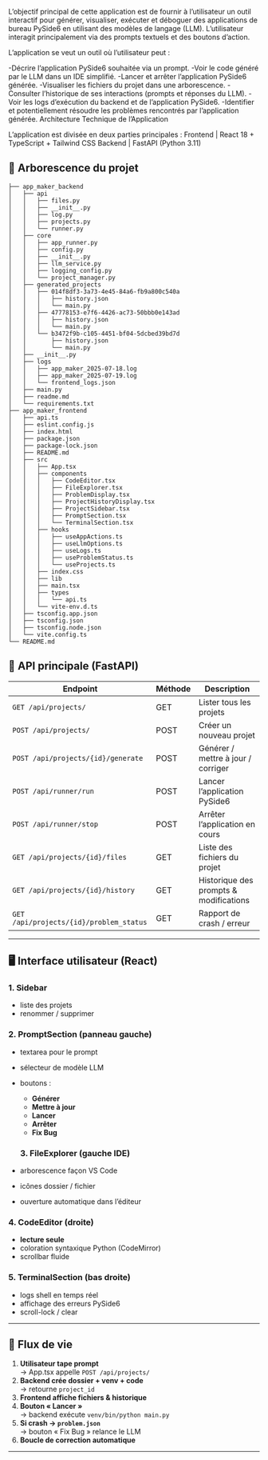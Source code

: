 
L’objectif principal de cette application est de fournir à l’utilisateur un outil interactif pour générer, visualiser, exécuter et déboguer des applications de bureau PySide6 en utilisant des modèles de langage (LLM). L’utilisateur interagit principalement via des prompts textuels et des boutons d’action.

L’application se veut un outil où l’utilisateur peut :

-Décrire l’application PySide6 souhaitée via un prompt.
-Voir le code généré par le LLM dans un IDE simplifié.
-Lancer et arrêter l’application PySide6 générée.
-Visualiser les fichiers du projet dans une arborescence.
-Consulter l’historique de ses interactions (prompts et réponses du LLM).
-Voir les logs d’exécution du backend et de l’application PySide6.
-Identifier et potentiellement résoudre les problèmes rencontrés par l’application générée.
Architecture Technique de l’Application

L’application est divisée en deux parties principales :
Frontend   | React 18 + TypeScript + Tailwind CSS
Backend    | FastAPI (Python 3.11) 

## 📁 Arborescence du projet
```text
├── app_maker_backend
│   ├── api
│   │   ├── files.py
│   │   ├── __init__.py
│   │   ├── log.py
│   │   ├── projects.py
│   │   └── runner.py
│   ├── core
│   │   ├── app_runner.py
│   │   ├── config.py
│   │   ├── __init__.py
│   │   ├── llm_service.py
│   │   ├── logging_config.py
│   │   └── project_manager.py
│   ├── generated_projects
│   │   ├── 014f8df3-3a73-4e45-84a6-fb9a800c540a
│   │   │   ├── history.json
│   │   │   └── main.py
│   │   ├── 47778153-e7f6-4426-ac73-50bbb0e143ad
│   │   │   ├── history.json
│   │   │   └── main.py
│   │   └── b3472f9b-c105-4451-bf04-5dcbed39bd7d
│   │       ├── history.json
│   │       └── main.py
│   ├── __init__.py
│   ├── logs
│   │   ├── app_maker_2025-07-18.log
│   │   ├── app_maker_2025-07-19.log
│   │   └── frontend_logs.json
│   ├── main.py
│   ├── readme.md
│   └── requirements.txt
├── app_maker_frontend
│   ├── api.ts
│   ├── eslint.config.js
│   ├── index.html
│   ├── package.json
│   ├── package-lock.json
│   ├── README.md
│   ├── src
│   │   ├── App.tsx
│   │   ├── components
│   │   │   ├── CodeEditor.tsx
│   │   │   ├── FileExplorer.tsx
│   │   │   ├── ProblemDisplay.tsx
│   │   │   ├── ProjectHistoryDisplay.tsx
│   │   │   ├── ProjectSidebar.tsx
│   │   │   ├── PromptSection.tsx
│   │   │   └── TerminalSection.tsx
│   │   ├── hooks
│   │   │   ├── useAppActions.ts
│   │   │   ├── useLlmOptions.ts
│   │   │   ├── useLogs.ts
│   │   │   ├── useProblemStatus.ts
│   │   │   └── useProjects.ts
│   │   ├── index.css
│   │   ├── lib
│   │   ├── main.tsx
│   │   ├── types
│   │   │   └── api.ts
│   │   └── vite-env.d.ts
│   ├── tsconfig.app.json
│   ├── tsconfig.json
│   ├── tsconfig.node.json
│   └── vite.config.ts
└── README.md
```

## 🔌 API principale (FastAPI)

| Endpoint                            | Méthode | Description                            |
|-------------------------------------|---------|----------------------------------------|
| `GET /api/projects/`                | GET     | Lister tous les projets                |
| `POST /api/projects/`               | POST    | Créer un nouveau projet                |
| `POST /api/projects/{id}/generate`  | POST    | Générer / mettre à jour / corriger     |
| `POST /api/runner/run`              | POST    | Lancer l’application PySide6           |
| `POST /api/runner/stop`             | POST    | Arrêter l’application en cours         |
| `GET /api/projects/{id}/files`      | GET     | Liste des fichiers du projet           |
| `GET /api/projects/{id}/history`    | GET     | Historique des prompts & modifications |
| `GET /api/projects/{id}/problem_status` | GET  | Rapport de crash / erreur              |

---


## 🖥️ Interface utilisateur (React)

### 1. Sidebar
- liste des projets  
- renommer / supprimer 

### 2. PromptSection (panneau gauche)
- textarea pour le prompt  
- sélecteur de modèle LLM  
- boutons :
  - **Générer**
  - **Mettre à jour**
  - **Lancer**
  - **Arrêter**
  - **Fix Bug**


  ### 3. FileExplorer (gauche IDE)
- arborescence façon VS Code  
- icônes dossier / fichier  
- ouverture automatique dans l’éditeur

### 4. CodeEditor (droite)
- **lecture seule**  
- coloration syntaxique Python (CodeMirror)  
- scrollbar fluide

### 5. TerminalSection (bas droite)
- logs shell en temps réel  
- affichage des erreurs PySide6  
- scroll-lock / clear

---

## 🔄 Flux de vie

1. **Utilisateur tape prompt**  
   → App.tsx appelle `POST /api/projects/`
2. **Backend crée dossier + venv + code**  
   → retourne `project_id`
3. **Frontend affiche fichiers & historique**
4. **Bouton « Lancer »**  
   → backend exécute `venv/bin/python main.py`
5. **Si crash → `problem.json`**  
   → bouton « Fix Bug » relance le LLM
6. **Boucle de correction automatique**

---